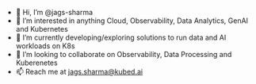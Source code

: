 - 👋 Hi, I’m @jags-sharma
- 👀 I’m interested in anything Cloud, Observability, Data Analytics, GenAI and Kubernetes
- 🌱 I’m currently developing/exploring solutions to run data and AI workloads on K8s
- 💞️ I’m looking to collaborate on Observability, Data Processing and Kuberenetes
- 📫 Reach me at jags.sharma@kubed.ai

<!---
jags-sharma/jags-sharma is a ✨ special ✨ repository because its `README.md` (this file) appears on your GitHub profile.
You can click the Preview link to take a look at your changes.
--->
